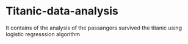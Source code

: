 # Titanic-data-analysis
It contains of the analysis of the passangers survived the titanic using logistic regresssion algorithm 
